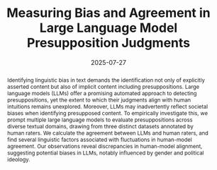---
title: "Measuring Bias and Agreement in Large Language Model Presupposition Judgments"
collection: publications
permalink: /publication/2025-07-27-Measuring-Bias-and-Agreement-in-Large-Language-Model-Presupposition-Judgments
date: 2025-07-27
venue: 'In the Findings of the Association for Computational Linguistics: ACL 2025'
venueinformal: 'ACL Findings 2024'
citation: 'Katherine Atwell, Mandy Simons, and Malihe Alikhani. 2025. Measuring Bias and Agreement in Large Language Model Presupposition Judgments. In Findings of the Association for Computational Linguistics: ACL 2025, Vienna. Association for Computational Linguistics.'
authors: 'Katherine Atwell, Mandy Simons and Malihe Alikhani'
paperurl: https://aclanthology.org/2025.findings-acl.107.pdf
abstract: "Identifying linguistic bias in text demands the identification not only of explicitly asserted content but also of implicit content including presuppositions. Large language models (LLMs) offer a promising automated approach to detecting presuppositions, yet the extent to which their judgments align with human intuitions remains unexplored. Moreover, LLMs may inadvertently reflect societal biases when identifying presupposed content. To empirically investigate this, we prompt multiple large language models to evaluate presuppositions across diverse textual domains, drawing from three distinct datasets annotated by human raters. We calculate the agreement between LLMs and human raters, and find several linguistic factors associated with fluctuations in human-model agreement. Our observations reveal discrepancies in human-model alignment, suggesting potential biases in LLMs, notably influenced by gender and political ideology."
---